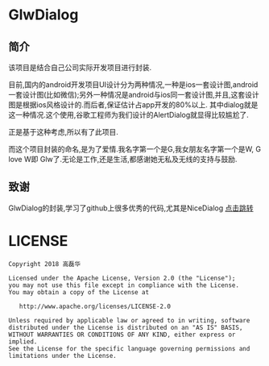 
GlwDialog
========
简介
----
该项目是结合自己公司实际开发项目进行封装.

目前,国内的android开发项目UI设计分为两种情况,一种是ios一套设计图,android一套设计图(比如微信);另外一种情况是android与ios同一套设计图,并且,这套设计图是根据ios风格设计的.而后者,保证估计占app开发的80%以上.
其中dialog就是这一种情况.这个使用,谷歌工程师为我们设计的AlertDialog就显得比较尴尬了.

正是基于这种考虑,所以有了此项目.

而这个项目封装的命名,是为了爱情.我名字第一个是G,我女朋友名字第一个是W, G love W即 Glw了.无论是工作,还是生活,都感谢她无私及无线的支持与鼓励.


致谢
----
GlwDialog的封装,学习了github上很多优秀的代码,尤其是NiceDialog [点击跳转](https://github.com/SheHuan/NiceDialog)



LICENSE
=======
    
    Copyright 2018 高磊华

    Licensed under the Apache License, Version 2.0 (the "License");
    you may not use this file except in compliance with the License.
    You may obtain a copy of the License at

       http://www.apache.org/licenses/LICENSE-2.0

    Unless required by applicable law or agreed to in writing, software
    distributed under the License is distributed on an "AS IS" BASIS,
    WITHOUT WARRANTIES OR CONDITIONS OF ANY KIND, either express or implied.
    See the License for the specific language governing permissions and
    limitations under the License.
